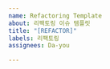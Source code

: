 ```yaml
---
name: Refactoring Template
about: 리팩토링 이슈 템플릿
title: "[REFACTOR]"
labels: 리팩토링
assignees: Da-you

---
```



